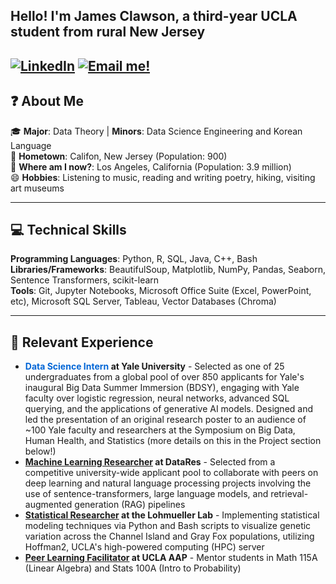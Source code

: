 ## Hello! I'm James Clawson, a third-year UCLA student from rural New Jersey
[![LinkedIn](https://img.shields.io/badge/LinkedIn-Connect-blue)](https://www.linkedin.com/in/james-clawson-a24292291/) [![Email me!](https://img.shields.io/badge/Email-Contact%20Me-red)](mailto::theclaw2023@g.ucla.edu)
---

## ❓ About Me

🎓 **Major**: Data Theory | **Minors**: Data Science Engineering and Korean Language  
🌱 **Hometown**: Califon, New Jersey (Population: 900)  
🏫 **Where am I now?**: Los Angeles, California (Population: 3.9 million)  
😄 **Hobbies**: Listening to music, reading and writing poetry, hiking, visiting art museums
___


## 💻 Technical Skills

**Programming Languages**: Python, R, SQL, Java, C++, Bash  
**Libraries/Frameworks**: BeautifulSoup, Matplotlib, NumPy, Pandas, Seaborn, Sentence Transformers, scikit-learn  
**Tools**: Git, Jupyter Notebooks, Microsoft Office Suite (Excel, PowerPoint, etc), Microsoft SQL Server, Tableau, Vector Databases (Chroma)
___


## 🔭 Relevant Experience
* **<a href="https://www.bdsy.org" style="text-decoration:none; color:#0366d6;">Data Science Intern</a> at Yale University** - Selected as one of 25 undergraduates from a global pool of over 850 applicants for Yale's inaugural Big Data Summer Immersion (BDSY), engaging with Yale faculty over logistic regression, neural networks, advanced SQL querying, and the applications of generative AI models. Designed and led the presentation of an original research poster to an audience of ~100 Yale faculty and researchers at the Symposium on Big Data, Human Health, and Statistics (more details on this in the Project section below!)
* **[Machine Learning Researcher](https://ucladatares.com/teams/research/) at DataRes** - Selected from a competitive university-wide applicant pool to collaborate with peers on deep learning and natural language processing projects involving the use of sentence-transformers, large language models, and retrieval-augmented generation (RAG) pipelines
* **[Statistical Researcher](https://lohmueller.eeb.ucla.edu/) at the Lohmueller Lab** - Implementing statistical modeling techniques via Python and Bash scripts to visualize genetic variation across the Channel Island and Gray Fox populations, utilizing Hoffman2, UCLA's high-powered computing (HPC) server
* **[Peer Learning Facilitator](https://www.aap.ucla.edu/units/peer-learning/) at UCLA AAP** - Mentor students in Math 115A (Linear Algebra) and Stats 100A (Intro to Probability)

<!--
**j-clawson/j-clawson** is a ✨ _special_ ✨ repository because its `README.md` (this file) appears on your GitHub profile.

Here are some ideas to get you started:

-  I’m currently working on ...
- 🌱 I’m currently learning ...
- 👯 I’m looking to collaborate on ...
- 🤔 I’m looking for help with ...
- 💬 Ask me about ...
- 📫 How to reach me: ...
- 😄 Pronouns: ...
- ⚡ Fun fact: ...
-->
